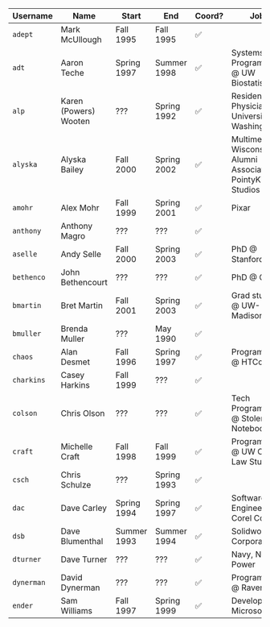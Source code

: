 | Username | Name | Start | End | Coord? | Jobs | Link | Misc. |
| ---------|------|-------|-----|--------|------|------|------ |
| `adept` | Mark McUllough | Fall 1995 | Fall 1995 | :white_check_mark: |  |  |  |
| `adt` | Aaron Teche | Spring 1997 | Summer 1998 | :white_check_mark: | Systems Programmer @ UW Biostatistics |  |  |
| `alp` | Karen (Powers) Wooten | ??? | Spring 1992 | :white_check_mark: | Resident Physician @ University of Washington |  |  |
| `alyska` | Alyska Bailey | Fall 2000 | Spring 2002 | :white_check_mark: | Multimediatrix, Wisconsin Alumni Association, PointyKitty Studios |  |  |
| `amohr` | Alex Mohr | Fall 1999 | Spring 2001 | :white_check_mark: | Pixar |  |  |
| `anthony` | Anthony Magro | ??? | ??? | :white_check_mark: |  |  |  |
| `aselle` | Andy Selle | Fall 2000 | Spring 2003 | :white_check_mark: | PhD @ Stanford |  |  |
| `bethenco` | John Bethencourt | ??? | ??? | :white_check_mark: | PhD @ CMU |  |  |
| `bmartin` | Bret Martin | Fall 2001 | Spring 2003 | :white_check_mark: | Grad student @ UW-Madison |  |  |
| `bmuller` | Brenda Muller | ??? | May 1990 | :white_check_mark: |  |  |  |
| `chaos` | Alan Desmet | Fall 1996 | Spring 1997 | :white_check_mark: | Programmer @ HTCondor |  |  |
| `charkins` | Casey Harkins | Fall 1999 | ??? | :white_check_mark: |  |  |  |
| `colson` | Chris Olson | ??? | ??? | :white_check_mark: | Tech Programmer @ Stolen Notebook LLC |  |  |
| `craft` | Michelle Craft | Fall 1998 | Fall 1999 | :white_check_mark: | Programmer @ UW CS, Law Student |  |  |
| `csch` | Chris Schulze | ??? | Spring 1993 | :white_check_mark: |  |  |  |
| `dac` | Dave Carley | Spring 1994 | Spring 1997 | :white_check_mark: | Software Engineer @ Corel Corp |  |  |
| `dsb` | Dave Blumenthal | Summer 1993 | Summer 1994 | :white_check_mark: | Solidworks Corporation |  |  |
| `dturner` | Dave Turner | ??? | ??? | :white_check_mark: | Navy, Nuclear Power |  |  |
| `dynerman` | David Dynerman | ??? | ??? | :white_check_mark: | Programmer @ Raven |  |  |
| `ender` | Sam Williams | Fall 1997 | Spring 1999 | :white_check_mark: | Developer @ Microsoft |  |  |

